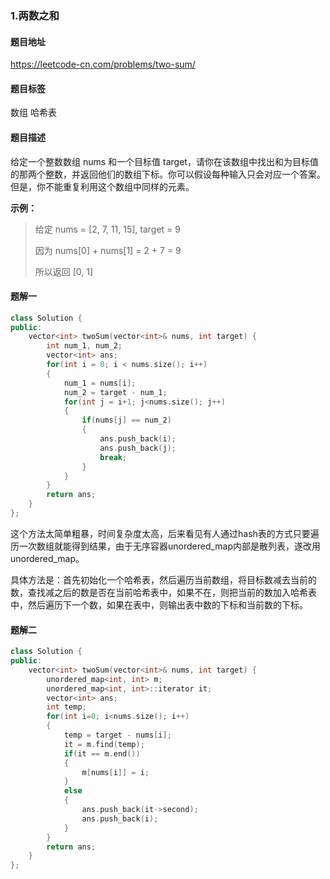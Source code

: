 ### 1.两数之和

#### 题目地址

<https://leetcode-cn.com/problems/two-sum/>

#### 题目标签

数组	哈希表

#### 题目描述

给定一个整数数组 nums 和一个目标值 target，请你在该数组中找出和为目标值的那两个整数，并返回他们的数组下标。你可以假设每种输入只会对应一个答案。但是，你不能重复利用这个数组中同样的元素。

**示例：**

> 给定 nums = [2, 7, 11, 15], target = 9
>
> 因为 nums[0] + nums[1] = 2 + 7 = 9
>
> 所以返回 [0, 1]

#### 题解一

```c++
class Solution {
public:
    vector<int> twoSum(vector<int>& nums, int target) {
        int num_1, num_2;
        vector<int> ans;
        for(int i = 0; i < nums.size(); i++)
        {
            num_1 = nums[i];
            num_2 = target - num_1;
            for(int j = i+1; j<nums.size(); j++)
            {
                if(nums[j] == num_2)
                {
                    ans.push_back(i);
                    ans.push_back(j);
                    break;
                }
            }
        }
        return ans;
    }
};
```

这个方法太简单粗暴，时间复杂度太高，后来看见有人通过hash表的方式只要遍历一次数组就能得到结果，由于无序容器unordered_map内部是散列表，遂改用unordered_map。

具体方法是：首先初始化一个哈希表，然后遍历当前数组，将目标数减去当前的数，查找减之后的数是否在当前哈希表中，如果不在，则把当前的数加入哈希表中，然后遍历下一个数，如果在表中，则输出表中数的下标和当前数的下标。

#### 题解二

```c++
class Solution {
public:
    vector<int> twoSum(vector<int>& nums, int target) {
        unordered_map<int, int> m;
        unordered_map<int, int>::iterator it;
        vector<int> ans;
        int temp;
        for(int i=0; i<nums.size(); i++)
        {
            temp = target - nums[i];
            it = m.find(temp);
            if(it == m.end())
            {
                m[nums[i]] = i;
            }
            else
            {
                ans.push_back(it->second);
                ans.push_back(i);
            }
        }
        return ans;
    }
};
```

